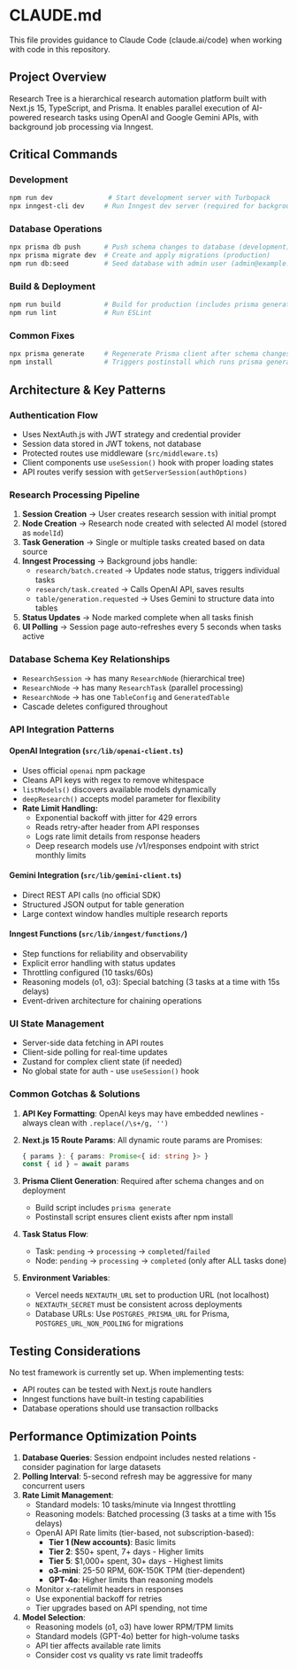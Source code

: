 # CLAUDE.md

This file provides guidance to Claude Code (claude.ai/code) when working with code in this repository.

## Project Overview

Research Tree is a hierarchical research automation platform built with Next.js 15, TypeScript, and Prisma. It enables parallel execution of AI-powered research tasks using OpenAI and Google Gemini APIs, with background job processing via Inngest.

## Critical Commands

### Development
```bash
npm run dev              # Start development server with Turbopack
npx inngest-cli dev     # Run Inngest dev server (required for background jobs)
```

### Database Operations
```bash
npx prisma db push      # Push schema changes to database (development)
npx prisma migrate dev  # Create and apply migrations (production)
npm run db:seed         # Seed database with admin user (admin@example.com / admin123)
```

### Build & Deployment
```bash
npm run build           # Build for production (includes prisma generate)
npm run lint            # Run ESLint
```

### Common Fixes
```bash
npx prisma generate     # Regenerate Prisma client after schema changes
npm install             # Triggers postinstall which runs prisma generate
```

## Architecture & Key Patterns

### Authentication Flow
- Uses NextAuth.js with JWT strategy and credential provider
- Session data stored in JWT tokens, not database
- Protected routes use middleware (`src/middleware.ts`) 
- Client components use `useSession()` hook with proper loading states
- API routes verify session with `getServerSession(authOptions)`

### Research Processing Pipeline
1. **Session Creation** → User creates research session with initial prompt
2. **Node Creation** → Research node created with selected AI model (stored as `modelId`)
3. **Task Generation** → Single or multiple tasks created based on data source
4. **Inngest Processing** → Background jobs handle:
   - `research/batch.created` → Updates node status, triggers individual tasks
   - `research/task.created` → Calls OpenAI API, saves results
   - `table/generation.requested` → Uses Gemini to structure data into tables
5. **Status Updates** → Node marked complete when all tasks finish
6. **UI Polling** → Session page auto-refreshes every 5 seconds when tasks active

### Database Schema Key Relationships
- `ResearchSession` → has many `ResearchNode` (hierarchical tree)
- `ResearchNode` → has many `ResearchTask` (parallel processing)
- `ResearchNode` → has one `TableConfig` and `GeneratedTable`
- Cascade deletes configured throughout

### API Integration Patterns

#### OpenAI Integration (`src/lib/openai-client.ts`)
- Uses official `openai` npm package
- Cleans API keys with regex to remove whitespace
- `listModels()` discovers available models dynamically
- `deepResearch()` accepts model parameter for flexibility
- **Rate Limit Handling:**
  - Exponential backoff with jitter for 429 errors
  - Reads retry-after header from API responses
  - Logs rate limit details from response headers
  - Deep research models use /v1/responses endpoint with strict monthly limits

#### Gemini Integration (`src/lib/gemini-client.ts`)
- Direct REST API calls (no official SDK)
- Structured JSON output for table generation
- Large context window handles multiple research reports

#### Inngest Functions (`src/lib/inngest/functions/`)
- Step functions for reliability and observability
- Explicit error handling with status updates
- Throttling configured (10 tasks/60s)
- Reasoning models (o1, o3): Special batching (3 tasks at a time with 15s delays)
- Event-driven architecture for chaining operations

### UI State Management
- Server-side data fetching in API routes
- Client-side polling for real-time updates
- Zustand for complex client state (if needed)
- No global state for auth - use `useSession()` hook

### Common Gotchas & Solutions

1. **API Key Formatting**: OpenAI keys may have embedded newlines - always clean with `.replace(/\s+/g, '')`

2. **Next.js 15 Route Params**: All dynamic route params are Promises:
   ```typescript
   { params }: { params: Promise<{ id: string }> }
   const { id } = await params
   ```

3. **Prisma Client Generation**: Required after schema changes and on deployment
   - Build script includes `prisma generate`
   - Postinstall script ensures client exists after npm install

4. **Task Status Flow**: 
   - Task: `pending` → `processing` → `completed`/`failed`
   - Node: `pending` → `processing` → `completed` (only after ALL tasks done)

5. **Environment Variables**:
   - Vercel needs `NEXTAUTH_URL` set to production URL (not localhost)
   - `NEXTAUTH_SECRET` must be consistent across deployments
   - Database URLs: Use `POSTGRES_PRISMA_URL` for Prisma, `POSTGRES_URL_NON_POOLING` for migrations

## Testing Considerations

No test framework is currently set up. When implementing tests:
- API routes can be tested with Next.js route handlers
- Inngest functions have built-in testing capabilities
- Database operations should use transaction rollbacks

## Performance Optimization Points

1. **Database Queries**: Session endpoint includes nested relations - consider pagination for large datasets
2. **Polling Interval**: 5-second refresh may be aggressive for many concurrent users
3. **Rate Limit Management**: 
   - Standard models: 10 tasks/minute via Inngest throttling
   - Reasoning models: Batched processing (3 tasks at a time with 15s delays)
   - OpenAI API Rate limits (tier-based, not subscription-based):
     - **Tier 1 (New accounts)**: Basic limits
     - **Tier 2**: $50+ spent, 7+ days - Higher limits
     - **Tier 5**: $1,000+ spent, 30+ days - Highest limits
     - **o3-mini**: 25-50 RPM, 60K-150K TPM (tier-dependent)
     - **GPT-4o**: Higher limits than reasoning models
   - Monitor x-ratelimit headers in responses
   - Use exponential backoff for retries
   - Tier upgrades based on API spending, not time
4. **Model Selection**: 
   - Reasoning models (o1, o3) have lower RPM/TPM limits
   - Standard models (GPT-4o) better for high-volume tasks
   - API tier affects available rate limits
   - Consider cost vs quality vs rate limit tradeoffs